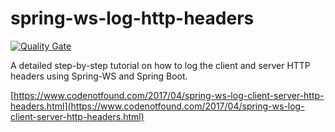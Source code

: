 # spring-ws-log-http-headers

[![Quality Gate](https://sonarqube.com/api/badges/gate?key=com.codenotfound:spring-ws-log-http-headers)](https://sonarqube.com/dashboard/index/com.codenotfound:spring-ws-log-http-headers)

A detailed step-by-step tutorial on how to log the client and server HTTP headers using Spring-WS and Spring Boot.

[https://www.codenotfound.com/2017/04/spring-ws-log-client-server-http-headers.html](https://www.codenotfound.com/2017/04/spring-ws-log-client-server-http-headers.html)
